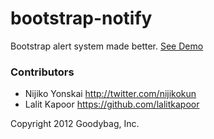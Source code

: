 bootstrap-notify
================

Bootstrap alert system made better. [See Demo](http://goodybag.github.com/bootstrap-notify)

### Contributors

* Nijiko Yonskai <http://twitter.com/nijikokun>
* Lalit Kapoor <https://github.com/lalitkapoor>


Copyright 2012 Goodybag, Inc.
